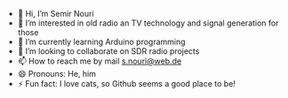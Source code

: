- 👋 Hi, I’m Semir Nouri
- 👀 I’m interested in old radio an TV technology and signal generation for those
- 🌱 I’m currently learning Arduino programming
- 💞️ I’m looking to collaborate on SDR radio projects
- 📫 How to reach me by mail s.nouri@web.de
- 😄 Pronouns: He, him
- ⚡ Fun fact: I love cats, so Github seems a good place to be!

<!---
amstereo4ever/amstereo4ever is a ✨ special ✨ repository because its `README.md` (this file) appears on your GitHub profile.
You can click the Preview link to take a look at your changes.
--->
